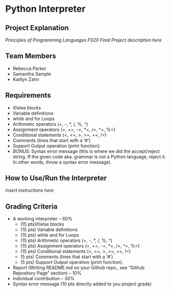# Python Interpreter

## Project Explanation
*Principles of Programming Languages FS20 Final Project description here*

## Team Members
- Rebecca Parker
- Samantha Sample
- Kaitlyn Zahn

## Requirements
- if/else blocks
- Variable definitions
- while and for Loops
- Arithmetic operators (+, -, *, /, %, ^)
- Assignment operators (=, +=, -=, *=, /=, ^=, %=)
- Conditional statements (<, <=, >, >=, ==, !=)
- Comments (lines that start with a ‘#’)
- Support Output operation (print function).
- *BONUS*: Syntax error message (this is where we did the accept/reject string. If the given code aka. grammar is not a Python language, reject it. In other words, throw a syntax error message).

## How to Use/Run the Interpreter
*insert instructions here*

## Grading Criteria
- A working interpreter – 60%
    - (15 pts)if/else blocks
    - (15 pts) Variable definitions
    - (15 pts) while and for Loops
    - (15 pts) Arithmetic operators (+, -, *, /, %, ^)
    - (15 pts) Assignment operators (=, +=, -=, *=, /=, ^=, %=)
    - (15 pts) Conditional statements (<, <=, >, >=, ==, !=)
    - (5 pts) Comments (lines that start with a ‘#’)
    - (5 pts) Support Output operation (print function).
- Report (Writing README.md on your Github repo., see “Github Repository Page” section) – 10%
- Individual contribution – 30%
- Syntax error message (10 pts directly added to you project grade)

